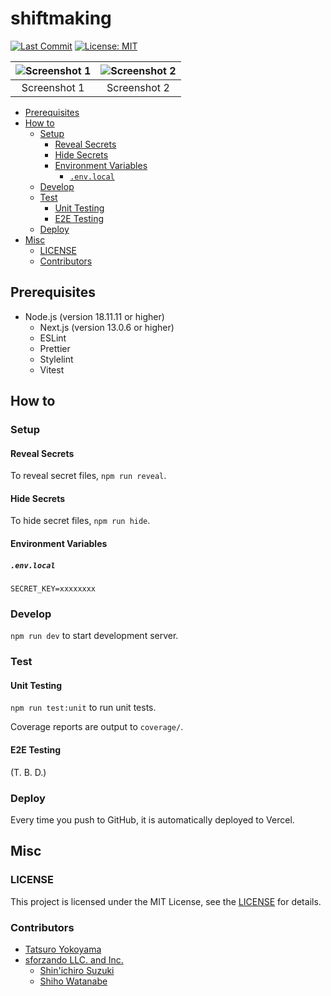# shiftmaking

<!-- Badges -->

[![Last Commit](https://img.shields.io/github/last-commit/yktt-nuane/shiftmaking)](https://github.com/yktt-nuane/shiftmaking/graphs/commit-activity)
[![License: MIT](https://img.shields.io/badge/License-MIT-blue.svg)](https://opensource.org/licenses/MIT)

<!-- Screenshots -->

| ![Screenshot 1](https://placehold.jp/32/3d4070/ffffff/720x480.png?text=Screenshot%201) | ![Screenshot 2](https://placehold.jp/32/703d40/ffffff/720x480.png?text=Screenshot%202) |
| :------------------------------------------------------------------------------------: | :------------------------------------------------------------------------------------: |
|                                      Screenshot 1                                      |                                      Screenshot 2                                      |

- [Prerequisites](#prerequisites)
- [How to](#how-to)
  - [Setup](#setup)
    - [Reveal Secrets](#reveal-secrets)
    - [Hide Secrets](#hide-secrets)
    - [Environment Variables](#environment-variables)
      - [`.env.local`](#envlocal)
  - [Develop](#develop)
  - [Test](#test)
    - [Unit Testing](#unit-testing)
    - [E2E Testing](#e2e-testing)
  - [Deploy](#deploy)
- [Misc](#misc)
  - [LICENSE](#license)
  - [Contributors](#contributors)

## Prerequisites

- Node.js (version 18.11.11 or higher)
  - Next.js (version 13.0.6 or higher)
  - ESLint
  - Prettier
  - Stylelint
  - Vitest

## How to

### Setup

#### Reveal Secrets

To reveal secret files, `npm run reveal`.

#### Hide Secrets

To hide secret files, `npm run hide`.

#### Environment Variables

##### `.env.local`

```.env.local
SECRET_KEY=xxxxxxxx
```

### Develop

`npm run dev` to start development server.

### Test

#### Unit Testing

`npm run test:unit` to run unit tests.

Coverage reports are output to `coverage/`.

#### E2E Testing

(T. B. D.)

### Deploy

Every time you push to GitHub, it is automatically deployed to Vercel.

## Misc

### LICENSE

This project is licensed under the MIT License, see the [LICENSE](./LICENSE) for details.

### Contributors

- [Tatsuro Yokoyama](https://github.com/yktt-nuane)
- [sforzando LLC. and Inc.](https://sforzando.co.jp/)
  - [Shin'ichiro Suzuki](https://github.com/shin-sforzando)
  - [Shiho Watanabe](https://github.com/shiho-sforzando)
